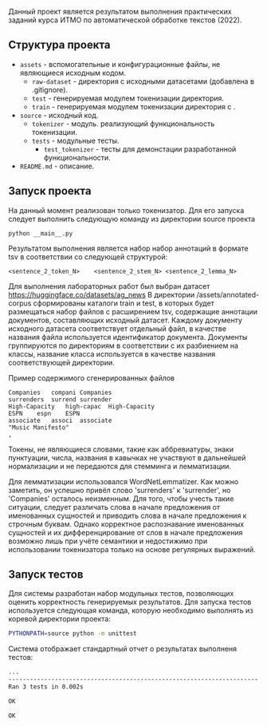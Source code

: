 Данный проект является результатом выполнения практических заданий курса ИТМО по автоматической обработке текстов (2022).

## Структура проекта

* `assets` - вспомогательные и конфигурационные файлы, не являющиеся исходным кодом.
    * `raw-dataset` - директория с исходными датасетами (добавлена в .gitignore).
    * `test` - генерируемая модулем токенизации директория.
    * `train` - генерируемая модулем токенизации директория c .
* `source` - исходный код.
    * `tokenizer` - модуль. реализующий функциональность токенизации.
    * `tests` - модульные тесты.
      * `test_tokenizer` - тесты для демонстации разработанной функциональности.
* `README.md` - описание.

## Запуск проекта

На данный момент реализован только токенизатор. Для его запуска следует выполнить следующую команду из директории source проекта
```
python __main__.py
```
Результатом выполнения является набор набор аннотаций в формате tsv в соответствии со следующей структурой:
```
<sentence_2_token_N>    <sentence_2_stem_N> <sentence_2_lemma_N>
```
Для выполнения лабораторных работ был выбран датасет https://huggingface.co/datasets/ag_news
В директории /assets/annotated-corpus сформированы каталоги train и test, в которых будет размещаться набор файлов с расширением tsv, содержащие аннотации документов, составляющих исходный датасет. 
Каждому документу исходного датасета соответствует отдельный файл, в качестве названия файла используется идентификатор документа. Документы группируются по директориям в соответствии с их разбиением на классы, название класса используется в качестве названия соответствующей директории.

Пример содержимого сгенерированных файлов
```
Companies	compani	Companies
surrenders	surrend	surrender
High-Capacity	high-capac	High-Capacity
ESPN	espn	ESPN
associate	associ	associate
"Music Manifesto"
,
```
Токены, не являющиеся словами, такие как аббревиатуры, знаки пунктуации, числа, названия в кавычках не участвуют в дальнейшей нормализации и не передаются для стемминга и лемматизации.


Для лемматизации использовался WordNetLemmatizer. Как можно заметить, он успешно привёл слово 'surrenders' к 'surrender', но 'Companies' осталось неизменным. 
Для того, чтобы учесть такие ситуации, следует различать слова в начале предложения от именованных сущностей и приводить слова в начале предложения к строчным буквам. Однако корректное распознавание именованных сущностей и их дифференцирование от слов в начале предложения возможно лишь при учёте семантики и недостижимо при использовании токенизатора только на основе регулярных выражений.

## Запуск тестов

Для системы разработан набор модульных тестов, позволяющих оценить корректность генерируемых результатов. Для запуска тестов используется следующая команда, которую необходимо выполнять из коревой директории проекта:

```sh
PYTHONPATH=source python -m unittest
```

Система отображает стандартный отчет о результатах выполненя тестов:

```sh
...
----------------------------------------------------------------------
Ran 3 tests in 0.002s

OK

OK
```